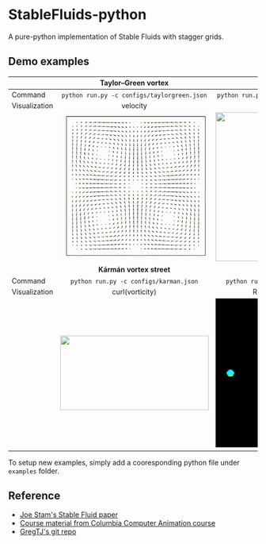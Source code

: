 # StableFluids-python

A pure-python implementation of Stable Fluids with stagger grids.

## Demo examples

| | Taylor–Green vortex        | Vortexsheet           | 
|--| :------------------------: |:-------------:| 
|Command| ```python run.py -c configs/taylorgreen.json```      | ```python run.py -c configs/vortexsheet.json``` | 
|Visualization| velocity      | density      | 
|| <img src="figures/taylorgreen.gif" width="300" height="300"/> | <img src="figures/vortexsheet.gif" width="300" height="300"/> | 
| | **Kármán vortex street**       | **Inflow**           | 
|Command| ```python run.py -c configs/karman.json```      | ```python run.py -c configs/inflow.json``` | 
|Visualization| curl(vorticity)      | R: curl, G: 1, B: density      | 
|| <img src="figures/karman.gif" width="300" height="150"/> | <img src="figures/inflow.gif" width="300" height="300"/> | 

To setup new examples, simply add a cooresponding python file under `examples` folder.

## Reference
- [Joe Stam's Stable Fluid paper](https://pages.cs.wisc.edu/~chaol/data/cs777/stam-stable_fluids.pdf)
- [Course material from Columbia Computer Animation course](http://www.cs.columbia.edu/~cxz/teaching/w4167_f21/#)
- [GregTJ's git repo](https://github.com/GregTJ/stable-fluids)